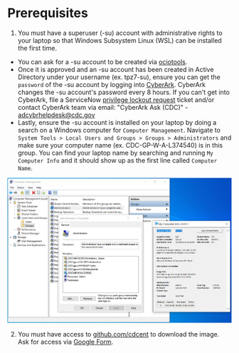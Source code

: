 # Prerequisites

1. You must have a superuser (-su) account with administrative rights to your laptop so that Windows Subsystem Linux (WSL) can be installed the first time.

- You can ask for a -su account to be created via [ociotools](https://ociotools.cdc.gov/ep).
- Once it is approved and an -su account has been created in Active Directory under your username (ex. tpz7-su), ensure you can get the `password` of the -su account by logging into [CyberArk](https://cyber.cdc.gov). CyberArk changes the -su account's password every 8 hours. If you can't get into CyberArk, file a ServiceNow [privilege lockout request](https://servicedesk.cdc.gov/sp?id=sc_cat_item&sys_id=32fdbf6e1bd57410a3fb62cae54bcbb1) ticket and/or contact CyberArk team via email: "CyberArk Ask (CDC)" - adcybrhelpdesk@cdc.gov
- Lastly, ensure the -su account is installed on your laptop by doing a search on a Windows computer for `Computer Management`. Navigate to `System Tools > Local Users and Groups > Groups > Administrators` and make sure your computer name (ex. CDC-GP-W-A-L374540) is in this group. You can find your laptop name by searching and running `My Computer Info` and it should show up as the first line called `Computer Name`.

![Administrative Privilege for Windows](admin-priv-windows.png)

2. You must have access to [github.com/cdcent](https://github.com/cdcent/ocio-wsl/releases) to download the image. Ask for access via [Google Form](https://forms.office.com/Pages/ResponsePage.aspx?id=aQjnnNtg_USr6NJ2cHf8j44WSiOI6uNOvdWse4I-C2NUQjVJVDlKS1c0SlhQSUxLNVBaOEZCNUczVS4u).
